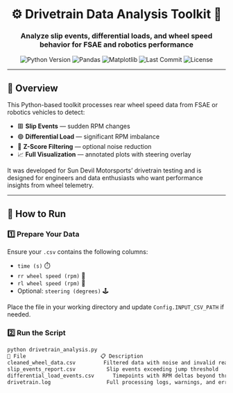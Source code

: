 <h1 align="center">⚙️ Drivetrain Data Analysis Toolkit 🏁</h1>
<h3 align="center">Analyze slip events, differential loads, and wheel speed behavior for FSAE and robotics performance</h3>

<p align="center">
  <img src="https://img.shields.io/badge/Python-3.8%2B-blue.svg" alt="Python Version">
  <img src="https://img.shields.io/badge/pandas-✓-orange.svg" alt="Pandas">
  <img src="https://img.shields.io/badge/matplotlib-✓-yellow.svg" alt="Matplotlib">
  <img src="https://img.shields.io/github/last-commit/jeremyeltho/drivetrain-analysis?style=flat-square" alt="Last Commit">
  <img src="https://img.shields.io/github/license/jeremyeltho/drivetrain-analysis?style=flat-square" alt="License">
</p>

---

## 📌 Overview

This Python-based toolkit processes rear wheel speed data from FSAE or robotics vehicles to detect:

- 🟥 **Slip Events** — sudden RPM changes  
- 🟢 **Differential Load** — significant RPM imbalance  
- 🧼 **Z-Score Filtering** — optional noise reduction  
- 📈 **Full Visualization** — annotated plots with steering overlay  

It was developed for Sun Devil Motorsports’ drivetrain testing and is designed for engineers and data enthusiasts who want performance insights from wheel telemetry.

---

## 🚀 How to Run

### 1️⃣ Prepare Your Data

Ensure your `.csv` contains the following columns:
- `time (s)` ⏱️  
- `rr wheel speed (rpm)` 🔶  
- `rl wheel speed (rpm)` 🔷  
- Optional: `steering (degrees)` 🕹️

Place the file in your working directory and update `Config.INPUT_CSV_PATH` if needed.

### 2️⃣ Run the Script

```bash
python drivetrain_analysis.py
📄 File	                      📋 Description
cleaned_wheel_data.csv	       Filtered data with noise and invalid readings removed
slip_events_report.csv	        Slip events exceeding jump threshold
differential_load_events.csv	  Timepoints with RPM deltas beyond threshold
drivetrain.log	                Full processing logs, warnings, and errors
